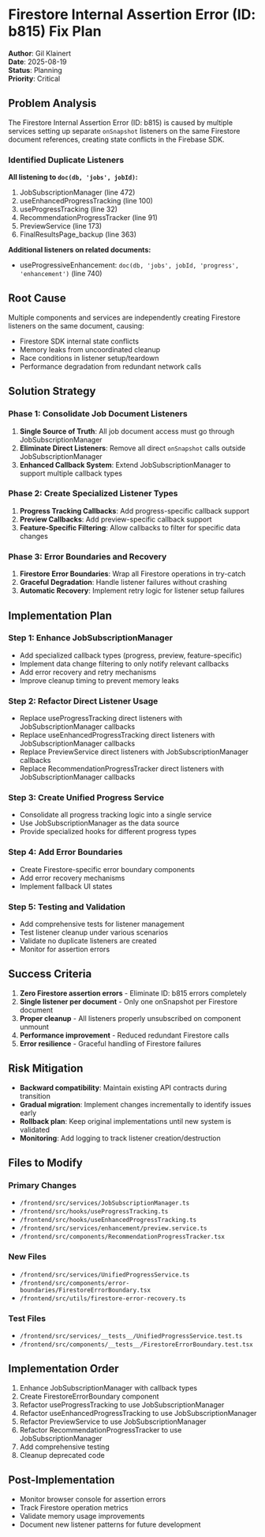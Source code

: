 # Firestore Internal Assertion Error (ID: b815) Fix Plan

**Author**: Gil Klainert  
**Date**: 2025-08-19  
**Status**: Planning  
**Priority**: Critical  

## Problem Analysis

The Firestore Internal Assertion Error (ID: b815) is caused by multiple services setting up separate `onSnapshot` listeners on the same Firestore document references, creating state conflicts in the Firebase SDK.

### Identified Duplicate Listeners

**All listening to `doc(db, 'jobs', jobId)`:**
1. JobSubscriptionManager (line 472)
2. useEnhancedProgressTracking (line 100)
3. useProgressTracking (line 32)  
4. RecommendationProgressTracker (line 91)
5. PreviewService (line 173)
6. FinalResultsPage_backup (line 363)

**Additional listeners on related documents:**
- useProgressiveEnhancement: `doc(db, 'jobs', jobId, 'progress', 'enhancement')` (line 740)

## Root Cause

Multiple components and services are independently creating Firestore listeners on the same document, causing:
- Firestore SDK internal state conflicts
- Memory leaks from uncoordinated cleanup
- Race conditions in listener setup/teardown
- Performance degradation from redundant network calls

## Solution Strategy

### Phase 1: Consolidate Job Document Listeners
1. **Single Source of Truth**: All job document access must go through JobSubscriptionManager
2. **Eliminate Direct Listeners**: Remove all direct `onSnapshot` calls outside JobSubscriptionManager
3. **Enhanced Callback System**: Extend JobSubscriptionManager to support multiple callback types

### Phase 2: Create Specialized Listener Types
1. **Progress Tracking Callbacks**: Add progress-specific callback support
2. **Preview Callbacks**: Add preview-specific callback support  
3. **Feature-Specific Filtering**: Allow callbacks to filter for specific data changes

### Phase 3: Error Boundaries and Recovery
1. **Firestore Error Boundaries**: Wrap all Firestore operations in try-catch
2. **Graceful Degradation**: Handle listener failures without crashing
3. **Automatic Recovery**: Implement retry logic for listener setup failures

## Implementation Plan

### Step 1: Enhance JobSubscriptionManager
- Add specialized callback types (progress, preview, feature-specific)
- Implement data change filtering to only notify relevant callbacks
- Add error recovery and retry mechanisms
- Improve cleanup timing to prevent memory leaks

### Step 2: Refactor Direct Listener Usage
- Replace useProgressTracking direct listeners with JobSubscriptionManager callbacks
- Replace useEnhancedProgressTracking direct listeners with JobSubscriptionManager callbacks
- Replace PreviewService direct listeners with JobSubscriptionManager callbacks
- Replace RecommendationProgressTracker direct listeners with JobSubscriptionManager callbacks

### Step 3: Create Unified Progress Service
- Consolidate all progress tracking logic into a single service
- Use JobSubscriptionManager as the data source
- Provide specialized hooks for different progress types

### Step 4: Add Error Boundaries
- Create Firestore-specific error boundary components
- Add error recovery mechanisms
- Implement fallback UI states

### Step 5: Testing and Validation
- Add comprehensive tests for listener management
- Test listener cleanup under various scenarios
- Validate no duplicate listeners are created
- Monitor for assertion errors

## Success Criteria

1. **Zero Firestore assertion errors** - Eliminate ID: b815 errors completely
2. **Single listener per document** - Only one onSnapshot per Firestore document
3. **Proper cleanup** - All listeners properly unsubscribed on component unmount
4. **Performance improvement** - Reduced redundant Firestore calls
5. **Error resilience** - Graceful handling of Firestore failures

## Risk Mitigation

- **Backward compatibility**: Maintain existing API contracts during transition
- **Gradual migration**: Implement changes incrementally to identify issues early
- **Rollback plan**: Keep original implementations until new system is validated
- **Monitoring**: Add logging to track listener creation/destruction

## Files to Modify

### Primary Changes
- `/frontend/src/services/JobSubscriptionManager.ts`
- `/frontend/src/hooks/useProgressTracking.ts`
- `/frontend/src/hooks/useEnhancedProgressTracking.ts`
- `/frontend/src/services/enhancement/preview.service.ts`
- `/frontend/src/components/RecommendationProgressTracker.tsx`

### New Files
- `/frontend/src/services/UnifiedProgressService.ts`
- `/frontend/src/components/error-boundaries/FirestoreErrorBoundary.tsx`
- `/frontend/src/utils/firestore-error-recovery.ts`

### Test Files
- `/frontend/src/services/__tests__/UnifiedProgressService.test.ts`
- `/frontend/src/components/__tests__/FirestoreErrorBoundary.test.tsx`

## Implementation Order

1. Enhance JobSubscriptionManager with callback types
2. Create FirestoreErrorBoundary component  
3. Refactor useProgressTracking to use JobSubscriptionManager
4. Refactor useEnhancedProgressTracking to use JobSubscriptionManager
5. Refactor PreviewService to use JobSubscriptionManager
6. Refactor RecommendationProgressTracker to use JobSubscriptionManager
7. Add comprehensive testing
8. Cleanup deprecated code

## Post-Implementation

- Monitor browser console for assertion errors
- Track Firestore operation metrics
- Validate memory usage improvements
- Document new listener patterns for future development